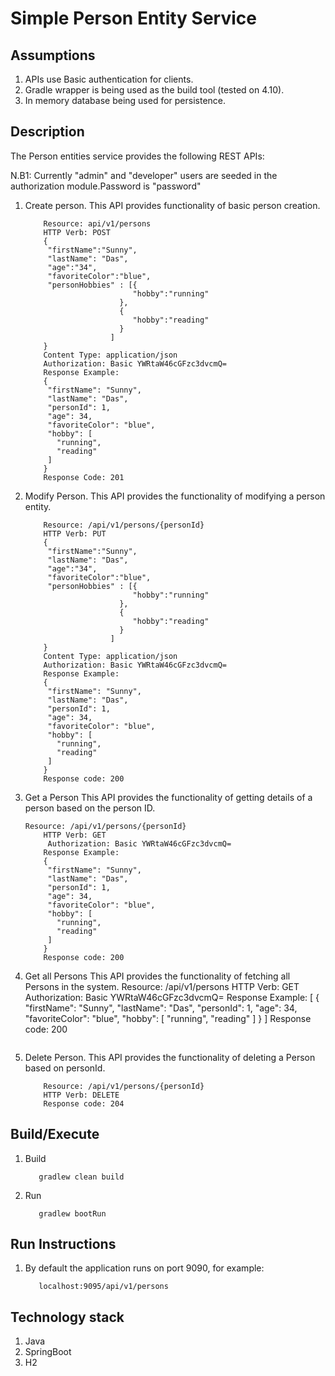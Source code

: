 Simple Person Entity Service  
===============================

## Assumptions

1. APIs use Basic authentication for clients.
2. Gradle wrapper is being used as the build tool (tested on 4.10).
3. In memory database being used for persistence.

## Description
The Person entities service provides the following REST APIs:

N.B1: Currently "admin" and "developer" users are seeded in the authorization module.Password is "password"

1. Create person.
   This API provides functionality of basic person creation.
   ```
       Resource: api/v1/persons
	   HTTP Verb: POST
	   {
	    "firstName":"Sunny",
     	"lastName": "Das",
	    "age":"34",
	    "favoriteColor":"blue",
	    "personHobbies" : [{
		                   "hobby":"running"
	                    },
	                    {
		                   "hobby":"reading"
	                    }
	                  ]
       }
	   Content Type: application/json
	   Authorization: Basic YWRtaW46cGFzc3dvcmQ=
	   Response Example: 
	   {
        "firstName": "Sunny",
        "lastName": "Das",
        "personId": 1,
        "age": 34,
        "favoriteColor": "blue",
        "hobby": [
          "running",
          "reading"
        ]
       }
	   Response Code: 201
   ```   
    
2. Modify Person.
   This API provides the functionality of modifying a person entity.
   ```
       Resource: /api/v1/persons/{personId}
	   HTTP Verb: PUT
	   {
	    "firstName":"Sunny",
     	"lastName": "Das",
	    "age":"34",
	    "favoriteColor":"blue",
	    "personHobbies" : [{
		                   "hobby":"running"
	                    },
	                    {
		                   "hobby":"reading"
	                    }
	                  ]
       }
	   Content Type: application/json
	   Authorization: Basic YWRtaW46cGFzc3dvcmQ=
	   Response Example: 
	   {
        "firstName": "Sunny",
        "lastName": "Das",
        "personId": 1,
        "age": 34,
        "favoriteColor": "blue",
        "hobby": [
          "running",
          "reading"
        ]
       }
	   Response code: 200
   ```    
3. Get a Person 
   This API provides the functionality of getting details of a person based on the person ID. 
   ```
   Resource: /api/v1/persons/{personId}
	   HTTP Verb: GET
	    Authorization: Basic YWRtaW46cGFzc3dvcmQ=
	   Response Example: 
	   {
        "firstName": "Sunny",
        "lastName": "Das",
        "personId": 1,
        "age": 34,
        "favoriteColor": "blue",
        "hobby": [
          "running",
          "reading"
        ]
       }
	   Response code: 200
   ```	   
4. Get all Persons
   This API provides the functionality of fetching all Persons in the system.
   Resource: /api/v1/persons
	   HTTP Verb: GET
	    Authorization: Basic YWRtaW46cGFzc3dvcmQ=
	   Response Example: 
	   [
       {
        "firstName": "Sunny",
        "lastName": "Das",
        "personId": 1,
        "age": 34,
        "favoriteColor": "blue",
        "hobby": [
            "running",
            "reading"
        ]
       }
       ]
	   Response code: 200
   ```   
5. Delete Person.
   This API provides the functionality of deleting a Person based on personId.
   ```
       Resource: /api/v1/persons/{personId}
	   HTTP Verb: DELETE
	   Response code: 204
   ```   
## Build/Execute 

1. Build
   ```
      gradlew clean build
   ``` 

2. Run
   ```
      gradlew bootRun
   ```    

## Run Instructions

1. By default the application runs on port 9090, for example:
   ```
      localhost:9095/api/v1/persons
   ```
   
## Technology stack

1. Java 
2. SpringBoot
3. H2   
